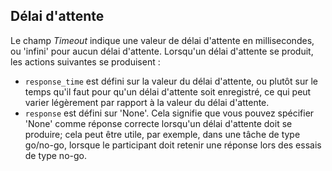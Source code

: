 ## Délai d'attente

Le champ *Timeout* indique une valeur de délai d'attente en millisecondes, ou 'infini' pour aucun délai d'attente. Lorsqu'un délai d'attente se produit, les actions suivantes se produisent :

- `response_time` est défini sur la valeur du délai d'attente, ou plutôt sur le temps qu'il faut pour qu'un délai d'attente soit enregistré, ce qui peut varier légèrement par rapport à la valeur du délai d'attente.
- `response` est défini sur 'None'. Cela signifie que vous pouvez spécifier 'None' comme réponse correcte lorsqu'un délai d'attente doit se produire; cela peut être utile, par exemple, dans une tâche de type go/no-go, lorsque le participant doit retenir une réponse lors des essais de type no-go.